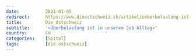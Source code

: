 ```yaml
---
date:          2021-01-05
redirect:      https://www.dieostschweiz.ch/artikel/ueberbelastung-ist-in-unserem-job-alltag-r6lOrbG
title:         Die Ostschweiz
subtitle:      '«Überbelastung ist in unserem Job Alltag»'
country:       CH
categories:    [Spital]
tags:          [die ostschweiz]
---
```

